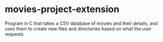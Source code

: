 # movies-project-extension
Program in C that takes a CSV database of movies and their details, and uses them to create new files and directories based on what the user requests.
